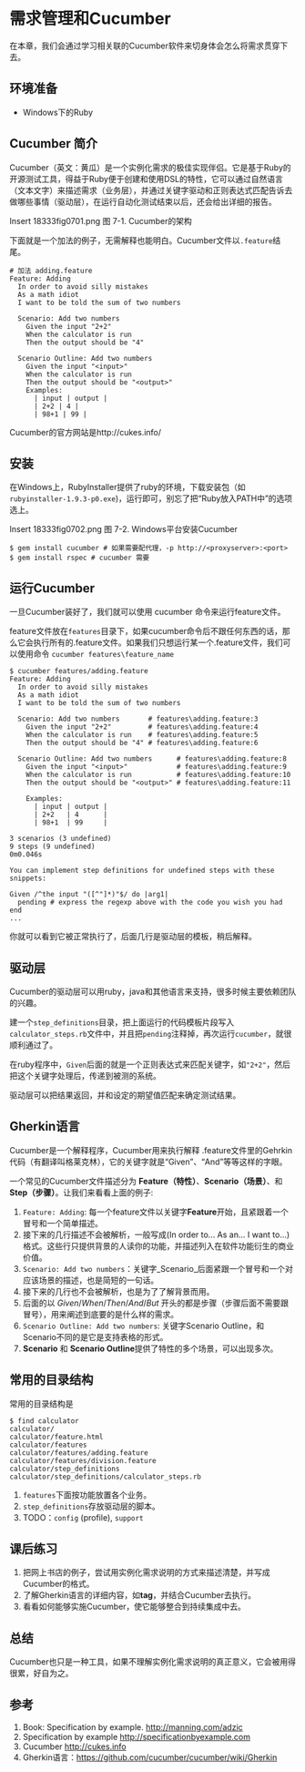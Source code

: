 # 需求管理和Cucumber #

在本章，我们会通过学习相关联的Cucumber软件来切身体会怎么将需求贯穿下去。

## 环境准备 ##
 * Windows下的Ruby
 
## Cucumber 简介 ##
Cucumber（英文：黄瓜）是一个实例化需求的极佳实现伴侣。它是基于Ruby的开源测试工具，得益于Ruby便于创建和使用DSL的特性，它可以通过自然语言（文本文字）来描述需求（业务层），并通过关键字驱动和正则表达式匹配告诉去做哪些事情（驱动层），在运行自动化测试结束以后，还会给出详细的报告。

Insert 18333fig0701.png
图 7-1. Cucumber的架构

下面就是一个加法的例子，无需解释也能明白。Cucumber文件以`.feature`结尾。

	# 加法 adding.feature
	Feature: Adding
	  In order to avoid silly mistakes
	  As a math idiot
	  I want to be told the sum of two numbers
	  
	  Scenario: Add two numbers
		Given the input "2+2"
		When the calculator is run
		Then the output should be "4"

	  Scenario Outline: Add two numbers
		Given the input "<input>"
		When the calculator is run
		Then the output should be "<output>"
		Examples:
		  | input | output |
		  | 2+2 | 4 |
		  | 98+1 | 99 |

Cucumber的官方网站是http://cukes.info/ 
		
## 安装 ##
在Windows上，RubyInstaller提供了ruby的环境，下载安装包（如`rubyinstaller-1.9.3-p0.exe`)，运行即可，别忘了把“Ruby放入PATH中”的选项选上。

Insert 18333fig0702.png 
图 7-2. Windows平台安装Cucumber

	$ gem install cucumber # 如果需要配代理，-p http://<proxyserver>:<port>
	$ gem install rspec # cucumber 需要
	
## 运行Cucumber ##

一旦Cucumber装好了，我们就可以使用 cucumber 命令来运行feature文件。

feature文件放在`features`目录下，如果cucumber命令后不跟任何东西的话，那么它会执行所有的.feature文件。如果我们只想运行某一个.feature文件，我们可以使用命令 `cucumber features\feature_name`

	$ cucumber features/adding.feature
	Feature: Adding
	  In order to avoid silly mistakes
	  As a math idiot
	  I want to be told the sum of two numbers

	  Scenario: Add two numbers       # features\adding.feature:3
		Given the input "2+2"         # features\adding.feature:4
		When the calculator is run    # features\adding.feature:5
		Then the output should be "4" # features\adding.feature:6

	  Scenario Outline: Add two numbers      # features\adding.feature:8
		Given the input "<input>"            # features\adding.feature:9
		When the calculator is run           # features\adding.feature:10
		Then the output should be "<output>" # features\adding.feature:11

		Examples:
		  | input | output |
		  | 2+2   | 4      |
		  | 98+1  | 99     |

	3 scenarios (3 undefined)
	9 steps (9 undefined)
	0m0.046s

	You can implement step definitions for undefined steps with these snippets:

	Given /^the input "([^"]*)"$/ do |arg1|
	  pending # express the regexp above with the code you wish you had
	end
	...

你就可以看到它被正常执行了，后面几行是驱动层的模板，稍后解释。

## 驱动层 ##
Cucumber的驱动层可以用ruby，java和其他语言来支持，很多时候主要依赖团队的兴趣。

建一个`step_definitions`目录，把上面运行的代码模板片段写入`calculator_steps.rb`文件中，并且把`pending`注释掉，再次运行`cucumber`，就很顺利通过了。

在ruby程序中，`Given`后面的就是一个正则表达式来匹配关键字，如`"2+2"`，然后把这个关键字处理后，传递到被测的系统。

驱动层可以把结果返回，并和设定的期望值匹配来确定测试结果。

## Gherkin语言 ##
Cucumber是一个解释程序，Cucumber用来执行解释 .feature文件里的Gehrkin代码（有翻译叫格莱克林），它的关键字就是“Given”、“And”等等这样的字眼。

一个常见的Cucumber文件描述分为 **Feature（特性）**、**Scenario（场景）**、和**Step（步骤）**。让我们来看看上面的例子:

 1. `Feature: Adding`: 每一个feature文件以关键字**Feature**开始，且紧跟着一个冒号和一个简单描述。
 2. 接下来的几行描述不会被解析，一般写成(In order to... As an... I want to...)格式。这些行只提供背景的人读你的功能，并描述列入在软件功能衍生的商业价值。
 3. `Scenario: Add two numbers`：关键字_Scenario_后面紧跟一个冒号和一个对应该场景的描述，也是简短的一句话。
 4. 接下来的几行也不会被解析，也是为了了解背景而用。
 5. 后面的以 _Given_/_When_/_Then_/_And_/_But_ 开头的都是步骤（步骤后面不需要跟冒号），用来阐述到底要的是什么样的需求。
 6. `Scenario Outline: Add two numbers`: 关键字Scenario Outline，和Scenario不同的是它是支持表格的形式。
 7. **Scenario** 和 **Scenario Outline**提供了特性的多个场景，可以出现多次。

## 常用的目录结构 ##
常用的目录结构是

	$ find calculator
	calculator/
	calculator/feature.html
	calculator/features
	calculator/features/adding.feature
	calculator/features/division.feature
	calculator/step_definitions
	calculator/step_definitions/calculator_steps.rb

 1. `features`下面按功能放置各个业务。
 2. `step_definitions`存放驱动层的脚本。
 3. TODO：`config` (profile), `support`
 
## 课后练习 ##
 1. 把网上书店的例子，尝试用实例化需求说明的方式来描述清楚，并写成Cucumber的格式。
 2. 了解Gherkin语言的详细内容，如**tag**，并结合Cucumber去执行。
 3. 看看如何能够实施Cucumber，使它能够整合到持续集成中去。

## 总结 ##

Cucumber也只是一种工具，如果不理解实例化需求说明的真正意义，它会被用得很累，好自为之。

## 参考 ##
 1. Book: Specification by example. <http://manning.com/adzic>
 2. Specification by example <http://specificationbyexample.com>
 3. Cucumber <http://cukes.info>
 4. Gherkin语言：<https://github.com/cucumber/cucumber/wiki/Gherkin>